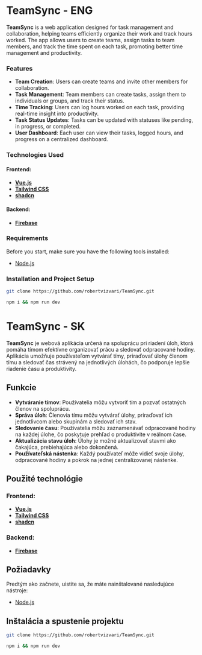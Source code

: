 # TeamSync - ENG

**TeamSync** is a web application designed for task management and collaboration, helping teams efficiently organize their work and track hours worked. The app allows users to create teams, assign tasks to team members, and track the time spent on each task, promoting better time management and productivity.

### Features 

- **Team Creation**: Users can create teams and invite other members for collaboration.
- **Task Management**: Team members can create tasks, assign them to individuals or groups, and track their status.
- **Time Tracking**: Users can log hours worked on each task, providing real-time insight into productivity.
- **Task Status Updates**: Tasks can be updated with statuses like pending, in progress, or completed.
- **User Dashboard**: Each user can view their tasks, logged hours, and progress on a centralized dashboard.

### Technologies Used

#### Frontend:

- [**Vue.js**](https://vuejs.org/)
- [**Tailwind CSS**](https://tailwindcss.com/)
- [**shadcn**](https://www.shadcn-vue.com/)

#### Backend:

- [**Firebase**](https://firebase.google.com/)

### Requirements

Before you start, make sure you have the following tools installed:

- [Node.js](https://nodejs.org/en)

### Installation and Project Setup

```bash
git clone https://github.com/robertvizvari/TeamSync.git
```

```bash
npm i && npm run dev
```

# TeamSync - SK

**TeamSync** je webová aplikácia určená na spoluprácu pri riadení úloh, ktorá pomáha tímom efektívne organizovať prácu a sledovať odpracované hodiny. Aplikácia umožňuje používateľom vytvárať tímy, priraďovať úlohy členom tímu a sledovať čas strávený na jednotlivých úlohách, čo podporuje lepšie riadenie času a produktivity.

## Funkcie

- **Vytváranie tímov**: Používatelia môžu vytvoriť tím a pozvať ostatných členov na spoluprácu.
- **Správa úloh**: Členovia tímu môžu vytvárať úlohy, priraďovať ich jednotlivcom alebo skupinám a sledovať ich stav.
- **Sledovanie času**: Používatelia môžu zaznamenávať odpracované hodiny na každej úlohe, čo poskytuje prehľad o produktivite v reálnom čase.
- **Aktualizácia stavu úloh**: Úlohy je možné aktualizovať stavmi ako čakajúca, prebiehajúca alebo dokončená.
- **Používateľská nástenka**: Každý používateľ môže vidieť svoje úlohy, odpracované hodiny a pokrok na jednej centralizovanej nástenke.

## Použité technológie

### Frontend:

- [**Vue.js**](https://vuejs.org/)
- [**Tailwind CSS**](https://tailwindcss.com/)
- [**shadcn**](https://www.shadcn-vue.com/)

### Backend:

- [**Firebase**](https://firebase.google.com/)

## Požiadavky

Predtým ako začnete, uistite sa, že máte nainštalované nasledujúce nástroje:

- [Node.js ](https://nodejs.org/en)

## Inštalácia a spustenie projektu

```bash
git clone https://github.com/robertvizvari/TeamSync.git
```

```bash
npm i && npm run dev
```
